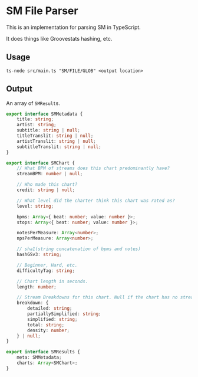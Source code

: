 # SM File Parser

This is an implementation for parsing SM in TypeScript.

It does things like Groovestats hashing, etc.

## Usage

`ts-node src/main.ts "SM/FILE/GLOB" <output location>`

## Output

An array of `SMResult`s.

```ts
export interface SMMetadata {
	title: string;
	artist: string;
	subtitle: string | null;
	titleTranslit: string | null;
	artistTranslit: string | null;
	subtitleTranslit: string | null;
}

export interface SMChart {
	// What BPM of streams does this chart predominantly have?
	streamBPM: number | null;

	// Who made this chart?
	credit: string | null;

	// What level did the charter think this chart was rated as?
	level: string;

	bpms: Array<{ beat: number; value: number }>;
	stops: Array<{ beat: number; value: number }>;

	notesPerMeasure: Array<number>;
	npsPerMeasure: Array<number>;

	// sha1(string concatenation of bpms and notes)
	hashGSv3: string;

	// Beginner, Hard, etc.
	difficultyTag: string;

	// Chart length in seconds.
	length: number;

	// Stream Breakdowns for this chart. Null if the chart has no streams.
	breakdown: {
		detailed: string;
		partiallySimplified: string;
		simplified: string;
		total: string;
		density: number;
	} | null;
}

export interface SMResults {
	meta: SMMetadata;
	charts: Array<SMChart>;
}
```